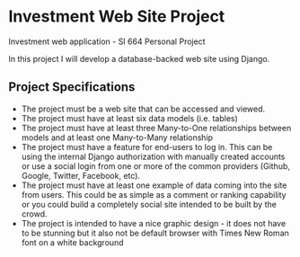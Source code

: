 # Investment Web Site Project
Investment web application - SI 664 Personal Project

In this project I will develop a database-backed web site using Django.

## Project Specifications

- The project must be a web site that can be accessed and viewed.
- The project must have at least six data models (i.e. tables)
- The project must have at least three Many-to-One relationships between models and at least one Many-to-Many relationship
- The project must have a feature for end-users to log in. This can be using the internal Django authorization with manually created accounts or use a social login from one or more of the common providers (Github, Google, Twitter, Facebook, etc).
- The project must have at least one example of data coming into the site from users. This could be as simple as a comment or ranking capability or you could build a completely social site intended to be built by the crowd.
- The project is intended to have a nice graphic design - it does not have to be stunning but it also not be default browser with Times New Roman font on a white background
